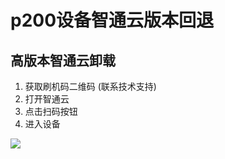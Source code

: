 # p200设备智通云版本回退

## 高版本智通云卸载
1. 获取刷机码二维码 (联系技术支持)
2. 打开智通云
3. 点击扫码按钮
4. 进入设备

![](./_image/2020-04-16/device-2020-06-01-160342.png)